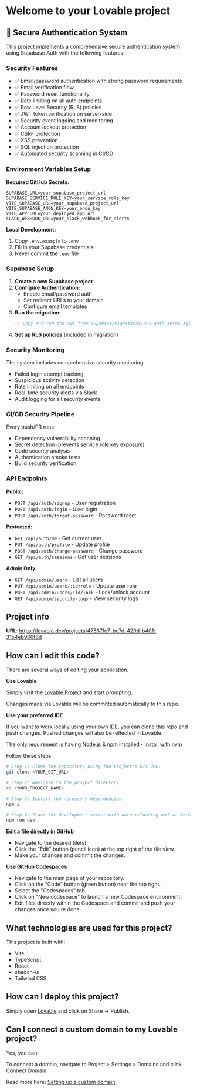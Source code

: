 # Welcome to your Lovable project

## 🔐 Secure Authentication System

This project implements a comprehensive secure authentication system using Supabase Auth with the following features:

### Security Features
- ✅ Email/password authentication with strong password requirements
- ✅ Email verification flow
- ✅ Password reset functionality
- ✅ Rate limiting on all auth endpoints
- ✅ Row Level Security (RLS) policies
- ✅ JWT token verification on server-side
- ✅ Security event logging and monitoring
- ✅ Account lockout protection
- ✅ CSRF protection
- ✅ XSS prevention
- ✅ SQL injection protection
- ✅ Automated security scanning in CI/CD

### Environment Variables Setup

**Required GitHub Secrets:**
```
SUPABASE_URL=your_supabase_project_url
SUPABASE_SERVICE_ROLE_KEY=your_service_role_key
VITE_SUPABASE_URL=your_supabase_project_url
VITE_SUPABASE_ANON_KEY=your_anon_key
VITE_APP_URL=your_deployed_app_url
SLACK_WEBHOOK_URL=your_slack_webhook_for_alerts
```

**Local Development:**
1. Copy `.env.example` to `.env`
2. Fill in your Supabase credentials
3. Never commit the `.env` file

### Supabase Setup

1. **Create a new Supabase project**
2. **Configure Authentication:**
   - Enable email/password auth
   - Set redirect URLs to your domain
   - Configure email templates
3. **Run the migration:**
   ```sql
   -- Copy and run the SQL from supabase/migrations/001_auth_setup.sql
   ```
4. **Set up RLS policies** (included in migration)

### Security Monitoring

The system includes comprehensive security monitoring:
- Failed login attempt tracking
- Suspicious activity detection
- Rate limiting on all endpoints
- Real-time security alerts via Slack
- Audit logging for all security events

### CI/CD Security Pipeline

Every push/PR runs:
- Dependency vulnerability scanning
- Secret detection (prevents service role key exposure)
- Code security analysis
- Authentication smoke tests
- Build security verification

### API Endpoints

**Public:**
- `POST /api/auth/signup` - User registration
- `POST /api/auth/login` - User login
- `POST /api/auth/forgot-password` - Password reset

**Protected:**
- `GET /api/auth/me` - Get current user
- `PUT /api/auth/profile` - Update profile
- `POST /api/auth/change-password` - Change password
- `GET /api/auth/sessions` - Get user sessions

**Admin Only:**
- `GET /api/admin/users` - List all users
- `PUT /api/admin/users/:id/role` - Update user role
- `POST /api/admin/users/:id/lock` - Lock/unlock account
- `GET /api/admin/security-logs` - View security logs

## Project info

**URL**: https://lovable.dev/projects/47587fe7-be7d-420d-b401-31b4eb966f6d

## How can I edit this code?

There are several ways of editing your application.

**Use Lovable**

Simply visit the [Lovable Project](https://lovable.dev/projects/47587fe7-be7d-420d-b401-31b4eb966f6d) and start prompting.

Changes made via Lovable will be committed automatically to this repo.

**Use your preferred IDE**

If you want to work locally using your own IDE, you can clone this repo and push changes. Pushed changes will also be reflected in Lovable.

The only requirement is having Node.js & npm installed - [install with nvm](https://github.com/nvm-sh/nvm#installing-and-updating)

Follow these steps:

```sh
# Step 1: Clone the repository using the project's Git URL.
git clone <YOUR_GIT_URL>

# Step 2: Navigate to the project directory.
cd <YOUR_PROJECT_NAME>

# Step 3: Install the necessary dependencies.
npm i

# Step 4: Start the development server with auto-reloading and an instant preview.
npm run dev
```

**Edit a file directly in GitHub**

- Navigate to the desired file(s).
- Click the "Edit" button (pencil icon) at the top right of the file view.
- Make your changes and commit the changes.

**Use GitHub Codespaces**

- Navigate to the main page of your repository.
- Click on the "Code" button (green button) near the top right.
- Select the "Codespaces" tab.
- Click on "New codespace" to launch a new Codespace environment.
- Edit files directly within the Codespace and commit and push your changes once you're done.

## What technologies are used for this project?

This project is built with:

- Vite
- TypeScript
- React
- shadcn-ui
- Tailwind CSS

## How can I deploy this project?

Simply open [Lovable](https://lovable.dev/projects/47587fe7-be7d-420d-b401-31b4eb966f6d) and click on Share -> Publish.

## Can I connect a custom domain to my Lovable project?

Yes, you can!

To connect a domain, navigate to Project > Settings > Domains and click Connect Domain.

Read more here: [Setting up a custom domain](https://docs.lovable.dev/tips-tricks/custom-domain#step-by-step-guide)
